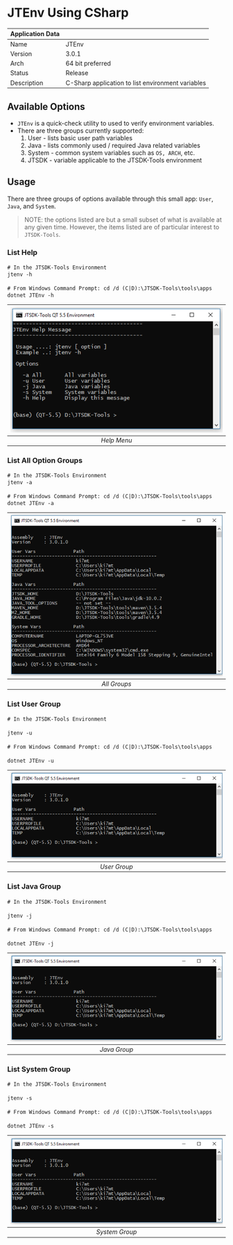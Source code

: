 # JTEnv Using CSharp

| Application Data ||
| ---| --- |
| Name        | JTEnv |
| Version     | 3.0.1 |
| Arch        | 64 bit preferred |
| Status      | Release |
| Description | C-Sharp application to list environment variables |

## Available Options

- `JTEnv` is a quick-check utility to used to verify environment variables.
- There are three groups currently supported:
  1. User - lists basic user path variables
  1. Java - lists commonly used / required Java related variables
  1. System - common system variables such as `OS, ARCH`, etc.
  1. JTSDK - variable applicable to the JTSDK-Tools environment

## Usage

There are three groups of options available through this small app: `User`,
`Java`, and `System`.

>NOTE: the options listed are but a small subset of what is available at any
given time. However, the items listed are of particular interest to `JTSDK-Tools`.

### List Help

``` shell
# In the JTSDK-Tools Environment
jtenv -h

# From Windows Command Prompt: cd /d (C|D):\JTSDK-Tools\tools\apps
dotnet JTEnv -h
```

| ![Help Menu](images/JTEnv/jtenv.1.PNG?raw=true) |
|:--:|
| *Help Menu* |

### List All Option Groups

``` shell
# In the JTSDK-Tools Environment
jtenv -a

# From Windows Command Prompt: cd /d (C|D):\JTSDK-Tools\tools\apps
dotnet JTEnv -a
```

| ![All Variable Groups](images/JTEnv/jtenv.2.PNG?raw=true) |
|:--:|
| *All Groups* |

### List User Group

``` shell
# In the JTSDK-Tools Environment

jtenv -u

# From Windows Command Prompt: cd /d (C|D):\JTSDK-Tools\tools\apps

dotnet JTEnv -u
```

| ![User Group](images/JTEnv/jtenv.3.PNG?raw=true) |
|:--:|
| *User Group* |

### List Java Group

``` shell
# In the JTSDK-Tools Environment

jtenv -j

# From Windows Command Prompt: cd /d (C|D):\JTSDK-Tools\tools\apps

dotnet JTEnv -j
```

| ![Java Group](images/JTEnv/jtenv.3.PNG?raw=true) |
|:--:|
| *Java Group* |

### List System Group

``` shell
# In the JTSDK-Tools Environment

jtenv -s

# From Windows Command Prompt: cd /d (C|D):\JTSDK-Tools\tools\apps

dotnet JTEnv -s
```

| ![System Group](images/JTEnv/jtenv.3.PNG?raw=true) |
|:--:|
| *System Group* |
